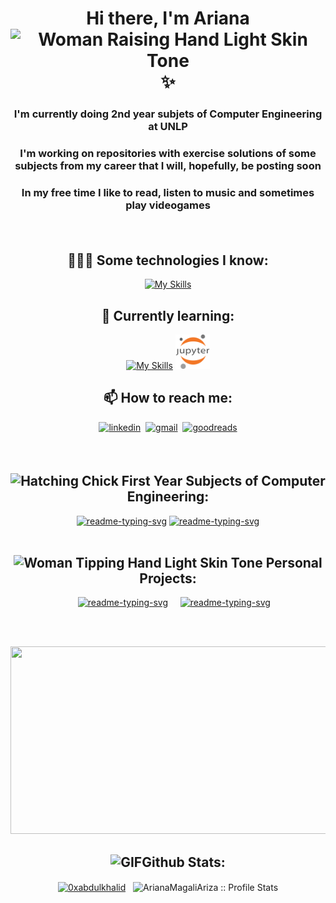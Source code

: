 # <h1 align="center">Hi there, I'm Ariana <img src="https://raw.githubusercontent.com/Tarikul-Islam-Anik/Animated-Fluent-Emojis/master/Emojis/People%20with%20activities/Woman%20Raising%20Hand%20Light%20Skin%20Tone.png" alt="Woman Raising Hand Light Skin Tone" width="40" height="40" />✨</h1>

 ### <p align="center"> I'm currently doing 2nd year subjets of Computer Engineering at UNLP <p> 
 ### <p align="center"> I'm working on repositories with exercise solutions of some subjects from my career that I will, hopefully, be posting soon <p>
 ### <p align="center"> In my free time I like to read, listen to music and sometimes play videogames <p><br>
 
<div align="center">
  
## 👩🏻‍💻 Some technologies I know:
[![My Skills](https://skillicons.dev/icons?i=html,css,js,c,java,python,eclipse,vscode,autocad)](https://skillicons.dev)<br>
## 🍒 Currently learning:
[![My Skills](https://skillicons.dev/icons?i=react,nodejs,git,anaconda)](https://skillicons.dev)
<img src="https://github.com/devicons/devicon/blob/master/icons/jupyter/jupyter-original-wordmark.svg" width="55" height="55"/>

## 📫 How to reach me:
<p>
<a href="https://www.linkedin.com/in/ariana-magali-ariza-632337313/" target="_blank">
  <img src="https://img.shields.io/badge/linkedin-%2300acee.svg?color=405DE6&style=for-the-badge&logo=linkedin&logoColor=white" alt=linkedin style="margin-bottom: 5px"/></a>&nbsp
<a href="mailto:arianamagaliariza@gmail.com" target="_blank">
  <img src="https://img.shields.io/badge/gmail-%2300acee.svg?color=EA4335&style=for-the-badge&logo=gmail&logoColor=white" alt=gmail style="margin-bottom: 5px"/></a>&nbsp
<a href="https://www.goodreads.com/user/show/90541748-ari" target="_blank">
  <img src="https://img.shields.io/badge/Goodreads-F3F1EA?style=for-the-badge&logo=goodreads&logoColor=372213" alt=goodreads style="margin-bottom: 5px"/></a>
</p><br>

## <img src="https://raw.githubusercontent.com/Tarikul-Islam-Anik/Animated-Fluent-Emojis/master/Emojis/Animals/Hatching%20Chick.png" alt="Hatching Chick" width="35" height="35" /> First Year Subjects of Computer Engineering:

  <p align="center"><a href="https://github.com/ArianaMagaliAriza/Programacion-I--UNLP.git" target="_blank">
    <img height="110" width="410" src="https://github-readme-stats.vercel.app/api/pin/?username=ArianaMagaliAriza&repo=Programacion-I--UNLP&theme=react&bg_color=00000000&title_color=04CAE6&icon_color=04CAE6&hide_border=false&show_icons=false" alt="readme-typing-svg"></a>
     <a href="https://github.com/ArianaMagaliAriza/Programacion-II--UNLP.git" target="_blank">
    <img height="110" width="410" src="https://github-readme-stats.vercel.app/api/pin/?username=ArianaMagaliAriza&repo=Programacion-II--UNLP&theme=react&bg_color=00000000&title_color=04CAE6&icon_color=04CAE6&hide_border=false&show_icons=false" alt="readme-typing-svg"></a>
   <br><br></p>
   
## <img src="https://raw.githubusercontent.com/Tarikul-Islam-Anik/Animated-Fluent-Emojis/master/Emojis/People%20with%20activities/Woman%20Tipping%20Hand%20Light%20Skin%20Tone.png" alt="Woman Tipping Hand Light Skin Tone" width="35" height="35" /> Personal Projects:
  <p align="center">&nbsp&nbsp&nbsp&nbsp
   <a href="https://github.com/ArianaMagaliAriza/Python-Project.git" target="_blank">
    <img height="110" width="330" src="https://github-readme-stats.vercel.app/api/pin/?username=ArianaMagaliAriza&repo=Python-Project&theme=react&bg_color=00000000&title_color=F5EA06&icon_color=F5EA06&hide_border=false&show_icons=false" alt="readme-typing-svg"></a>
   &nbsp&nbsp&nbsp
   <a href="https://github.com/ArianaMagaliAriza/Personal-Project.git" target="_blank">
    <img height="110" width="410" src="https://github-readme-stats.vercel.app/api/pin/?username=ArianaMagaliAriza&repo=Personal-Project&theme=react&bg_color=00000000&title_color=F19510&icon_color=F19510&hide_border=false&show_icons=false" alt="readme-typing-svg"></a>
   <br><br></p>
    
<br>
  <p align="center">
  <img src="https://i.pinimg.com/originals/18/83/de/1883de5bfee36b043b973bef00c561e0.gif" height=300 width=650 />
</p>
 
## <img alt="GIF" src="https://media.giphy.com/media/iY8CRBdQXODJSCERIr/giphy.gif" width="35" />Github Stats:
<p>
 <a href="https://github.com/ArianaMagaliAriza"><img align="center" src="https://github-readme-stats.vercel.app/api/top-langs?username=ArianaMagaliAriza&show_icons=true&locale=en&layout=compact&line_height=20&title_color=7A7ADB&icon_color=2234AE&text_color=D3D3D3&bg_color=0,000000,130F40" width="375"  alt="0xabdulkhalid"/></a> &nbsp
<a height="100px" ><img align="center" src="https://github-readme-stats.vercel.app/api?username=ArianaMagaliAriza&show_icons=true&theme=dark&title_color=7A7ADB&icon_color=2234AE&text_color=D3D3D3&bg_color=0,000000,130F40" alt="ArianaMagaliAriza :: Profile Stats"/></a>
</p>
